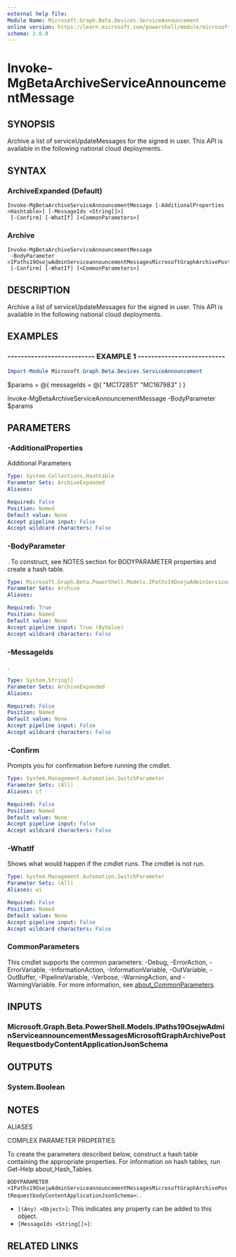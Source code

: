 ```yaml
---
external help file:
Module Name: Microsoft.Graph.Beta.Devices.ServiceAnnouncement
online version: https://learn.microsoft.com/powershell/module/microsoft.graph.beta.devices.serviceannouncement/invoke-mgbetaarchiveserviceannouncementmessage
schema: 2.0.0
---
```


# Invoke-MgBetaArchiveServiceAnnouncementMessage

## SYNOPSIS
Archive a list of serviceUpdateMessages for the signed in user.
This API is available in the following national cloud deployments.

## SYNTAX

### ArchiveExpanded (Default)
```
Invoke-MgBetaArchiveServiceAnnouncementMessage [-AdditionalProperties <Hashtable>] [-MessageIds <String[]>]
 [-Confirm] [-WhatIf] [<CommonParameters>]
```

### Archive
```
Invoke-MgBetaArchiveServiceAnnouncementMessage
 -BodyParameter <IPaths19OsejwAdminServiceannouncementMessagesMicrosoftGraphArchivePostRequestbodyContentApplicationJsonSchema>
 [-Confirm] [-WhatIf] [<CommonParameters>]
```

## DESCRIPTION
Archive a list of serviceUpdateMessages for the signed in user.
This API is available in the following national cloud deployments.

## EXAMPLES

### -------------------------- EXAMPLE 1 --------------------------
```powershell
Import-Module Microsoft.Graph.Beta.Devices.ServiceAnnouncement
```

$params = @{
	messageIds = @(
		"MC172851"
		"MC167983"
	)
}

Invoke-MgBetaArchiveServiceAnnouncementMessage -BodyParameter $params

## PARAMETERS

### -AdditionalProperties
Additional Parameters

```yaml
Type: System.Collections.Hashtable
Parameter Sets: ArchiveExpanded
Aliases:

Required: False
Position: Named
Default value: None
Accept pipeline input: False
Accept wildcard characters: False
```

### -BodyParameter
.
To construct, see NOTES section for BODYPARAMETER properties and create a hash table.

```yaml
Type: Microsoft.Graph.Beta.PowerShell.Models.IPaths19OsejwAdminServiceannouncementMessagesMicrosoftGraphArchivePostRequestbodyContentApplicationJsonSchema
Parameter Sets: Archive
Aliases:

Required: True
Position: Named
Default value: None
Accept pipeline input: True (ByValue)
Accept wildcard characters: False
```

### -MessageIds
.

```yaml
Type: System.String[]
Parameter Sets: ArchiveExpanded
Aliases:

Required: False
Position: Named
Default value: None
Accept pipeline input: False
Accept wildcard characters: False
```

### -Confirm
Prompts you for confirmation before running the cmdlet.

```yaml
Type: System.Management.Automation.SwitchParameter
Parameter Sets: (All)
Aliases: cf

Required: False
Position: Named
Default value: None
Accept pipeline input: False
Accept wildcard characters: False
```

### -WhatIf
Shows what would happen if the cmdlet runs.
The cmdlet is not run.

```yaml
Type: System.Management.Automation.SwitchParameter
Parameter Sets: (All)
Aliases: wi

Required: False
Position: Named
Default value: None
Accept pipeline input: False
Accept wildcard characters: False
```

### CommonParameters
This cmdlet supports the common parameters: -Debug, -ErrorAction, -ErrorVariable, -InformationAction, -InformationVariable, -OutVariable, -OutBuffer, -PipelineVariable, -Verbose, -WarningAction, and -WarningVariable. For more information, see [about_CommonParameters](http://go.microsoft.com/fwlink/?LinkID=113216).

## INPUTS

### Microsoft.Graph.Beta.PowerShell.Models.IPaths19OsejwAdminServiceannouncementMessagesMicrosoftGraphArchivePostRequestbodyContentApplicationJsonSchema

## OUTPUTS

### System.Boolean

## NOTES

ALIASES

COMPLEX PARAMETER PROPERTIES

To create the parameters described below, construct a hash table containing the appropriate properties. For information on hash tables, run Get-Help about_Hash_Tables.


`BODYPARAMETER <IPaths19OsejwAdminServiceannouncementMessagesMicrosoftGraphArchivePostRequestbodyContentApplicationJsonSchema>`: .
  - `[(Any) <Object>]`: This indicates any property can be added to this object.
  - `[MessageIds <String[]>]`: 

## RELATED LINKS

